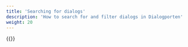```yaml
---
title: 'Searching for dialogs'
description: 'How to search for and filter dialogs in Dialogporten'
weight: 20
---
```


{{<children />}}
